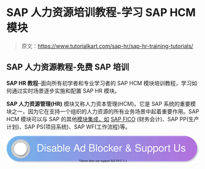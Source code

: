 # SAP 人力资源培训教程-学习 SAP HCM 模块

> 原文：<https://www.tutorialkart.com/sap-hr/sap-hr-training-tutorials/>

## SAP 人力资源教程-免费 SAP 培训

**SAP HR 教程**–面向所有初学者和专业学习者的 SAP HCM 模块培训教程，学习如何通过实时场景逐步实施和配置 SAP HR 模块。

**SAP 人力资源管理(HR)** 模块又称人力资本管理(HCM)。它是 SAP 系统的重要模块之一，因为它在支持一个组织的人力资源的所有业务场景中起着重要作用。SAP HCM 模块可以与 SAP 的其他[模块集成，如](https://www.tutorialkart.com/sap/sap-modules-list/) [SAP FICO](https://www.tutorialkart.com/sap-fico/sap-fico-tutorial/) (财务会计)、SAP PP(生产计划)、SAP PS(项目系统)、SAP WF(工作流程)等。

[![](img/925da31b32d6bc3827932f6c8afb11bb.png)](https://www.tutorialkart.com/)